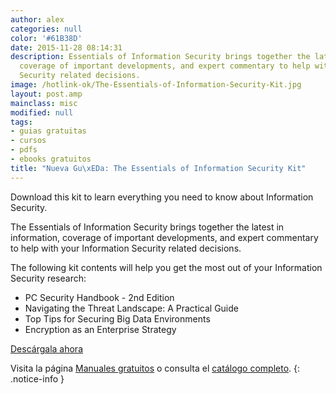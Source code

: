 ```yaml
---
author: alex
categories: null
color: '#61B38D'
date: 2015-11-28 08:14:31
description: Essentials of Information Security brings together the latest in information,
  coverage of important developments, and expert commentary to help with your Information
  Security related decisions.
image: /hotlink-ok/The-Essentials-of-Information-Security-Kit.jpg
layout: post.amp
mainclass: misc
modified: null
tags:
- guias gratuitas
- cursos
- pdfs
- ebooks gratuitos
title: "Nueva Gu\xEDa: The Essentials of Information Security Kit"
---
```


<figure>
<amp-img on="tap:lightbox1" role="button" tabindex="0" layout="responsive" src="/img/hotlink-ok/The-Essentials-of-Information-Security-Kit2.jpg" title="{{ page.title }}" alt="{{ page.title }}" width="199px" height="258px" />
</figure>



Download this kit to learn everything you need to know about Information Security.

The Essentials of Information Security brings together the latest in information, coverage of important developments, and expert commentary to help with your Information Security related decisions.

The following kit contents will help you get the most out of your Information Security research:

<!--more-->

- PC Security Handbook - 2nd Edition
- Navigating the Threat Landscape: A Practical Guide
- Top Tips for Securing Big Data Environments
- Encryption as an Enterprise Strategy

<div class="button-post">
<a href="http://elbauldelprogramador.tradepub.com/c/pubRD.mpl?sr=oc&_t=oc:&pc=w_bund20" target="_blank">Descárgala ahora</a>
</div>

Visita la página [Manuales gratuitos][2] o consulta el [catálogo completo][3].
{: .notice-info }

[2]: https://elbauldelprogramador.com/manuales-gratuitos/
[3]: http://elbauldelprogramador.tradepub.com/category/information-technology/1207/ "Catálogo completo de Guías gratuítas "